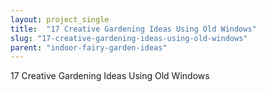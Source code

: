 ```yaml
---
layout: project_single
title:  "17 Creative Gardening Ideas Using Old Windows"
slug: "17-creative-gardening-ideas-using-old-windows"
parent: "indoor-fairy-garden-ideas"
---
```

17 Creative Gardening Ideas Using Old Windows